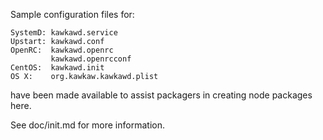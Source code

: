 Sample configuration files for:
```
SystemD: kawkawd.service
Upstart: kawkawd.conf
OpenRC:  kawkawd.openrc
         kawkawd.openrcconf
CentOS:  kawkawd.init
OS X:    org.kawkaw.kawkawd.plist
```
have been made available to assist packagers in creating node packages here.

See doc/init.md for more information.
